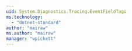 ```yaml
---
uid: System.Diagnostics.Tracing.EventFieldTags
ms.technology: 
  - "dotnet-standard"
author: "mairaw"
ms.author: "mairaw"
manager: "wpickett"
---
```

